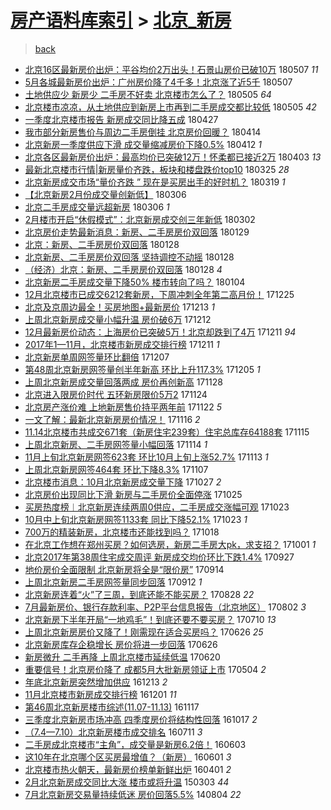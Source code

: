 [房产语料库索引](../../README.md)  > [北京_新房](北京_新房.md)
====
> [back](../README.md)

- [北京16区最新房价出炉：平谷均价2万出头！石景山房价已破10万](http://jkwz.applinzi.com/ittc/7100415772868477959.html#%E5%8C%97%E4%BA%AC16%E5%8C%BA%E6%9C%80%E6%96%B0%E6%88%BF%E4%BB%B7%E5%87%BA%E7%82%89%EF%BC%9A%E5%B9%B3%E8%B0%B7%E5%9D%87%E4%BB%B72%E4%B8%87%E5%87%BA%E5%A4%B4%EF%BC%81%E7%9F%B3%E6%99%AF%E5%B1%B1%E6%88%BF%E4%BB%B7%E5%B7%B2%E7%A0%B410%E4%B8%87) 180507 *11* 
- [5月各城最新房价出炉：广州房价降了4千多！北京涨了近5千](http://jkwz.applinzi.com/ittc/7100303203990242320.html#5%E6%9C%88%E5%90%84%E5%9F%8E%E6%9C%80%E6%96%B0%E6%88%BF%E4%BB%B7%E5%87%BA%E7%82%89%EF%BC%9A%E5%B9%BF%E5%B7%9E%E6%88%BF%E4%BB%B7%E9%99%8D%E4%BA%864%E5%8D%83%E5%A4%9A%EF%BC%81%E5%8C%97%E4%BA%AC%E6%B6%A8%E4%BA%86%E8%BF%915%E5%8D%83) 180507  
- [土地供应少 新房少 二手房不好卖 北京楼市怎么了？](http://jkwz.applinzi.com/ittc/7099725537536902154.html#%E5%9C%9F%E5%9C%B0%E4%BE%9B%E5%BA%94%E5%B0%91+%E6%96%B0%E6%88%BF%E5%B0%91+%E4%BA%8C%E6%89%8B%E6%88%BF%E4%B8%8D%E5%A5%BD%E5%8D%96+%E5%8C%97%E4%BA%AC%E6%A5%BC%E5%B8%82%E6%80%8E%E4%B9%88%E4%BA%86%EF%BC%9F) 180505 *64* 
- [北京楼市凉凉，从土地供应到新房上市再到二手房成交都比较低](http://jkwz.applinzi.com/ittc/7099725537515930634.html#%E5%8C%97%E4%BA%AC%E6%A5%BC%E5%B8%82%E5%87%89%E5%87%89%EF%BC%8C%E4%BB%8E%E5%9C%9F%E5%9C%B0%E4%BE%9B%E5%BA%94%E5%88%B0%E6%96%B0%E6%88%BF%E4%B8%8A%E5%B8%82%E5%86%8D%E5%88%B0%E4%BA%8C%E6%89%8B%E6%88%BF%E6%88%90%E4%BA%A4%E9%83%BD%E6%AF%94%E8%BE%83%E4%BD%8E) 180505 *42* 
- [一季度北京楼市报告 新房成交同比降五成](http://jkwz.applinzi.com/ittc/7096601047823025169.html#%E4%B8%80%E5%AD%A3%E5%BA%A6%E5%8C%97%E4%BA%AC%E6%A5%BC%E5%B8%82%E6%8A%A5%E5%91%8A+%E6%96%B0%E6%88%BF%E6%88%90%E4%BA%A4%E5%90%8C%E6%AF%94%E9%99%8D%E4%BA%94%E6%88%90) 180427  
- [我市部分新房售价与周边二手房倒挂 北京房价回暖？](http://jkwz.applinzi.com/ittc/7091845615464219658.html#%E6%88%91%E5%B8%82%E9%83%A8%E5%88%86%E6%96%B0%E6%88%BF%E5%94%AE%E4%BB%B7%E4%B8%8E%E5%91%A8%E8%BE%B9%E4%BA%8C%E6%89%8B%E6%88%BF%E5%80%92%E6%8C%82+%E5%8C%97%E4%BA%AC%E6%88%BF%E4%BB%B7%E5%9B%9E%E6%9A%96%EF%BC%9F) 180414  
- [北京新房一季度供应下滑 成交量缩减房价下降0.5%](http://jkwz.applinzi.com/ittc/7090876684347900945.html#%E5%8C%97%E4%BA%AC%E6%96%B0%E6%88%BF%E4%B8%80%E5%AD%A3%E5%BA%A6%E4%BE%9B%E5%BA%94%E4%B8%8B%E6%BB%91+%E6%88%90%E4%BA%A4%E9%87%8F%E7%BC%A9%E5%87%8F%E6%88%BF%E4%BB%B7%E4%B8%8B%E9%99%8D0.5%25) 180412 *1* 
- [北京各区最新房价出炉：最高均价已突破12万！怀柔都已接近2万](http://jkwz.applinzi.com/ittc/7087819009775109131.html#%E5%8C%97%E4%BA%AC%E5%90%84%E5%8C%BA%E6%9C%80%E6%96%B0%E6%88%BF%E4%BB%B7%E5%87%BA%E7%82%89%EF%BC%9A%E6%9C%80%E9%AB%98%E5%9D%87%E4%BB%B7%E5%B7%B2%E7%AA%81%E7%A0%B412%E4%B8%87%EF%BC%81%E6%80%80%E6%9F%94%E9%83%BD%E5%B7%B2%E6%8E%A5%E8%BF%912%E4%B8%87) 180403 *13* 
- [最新北京楼市行情|新房量价齐跌，板块和楼盘跌价top10](http://jkwz.applinzi.com/ittc/7084463928975557648.html#%E6%9C%80%E6%96%B0%E5%8C%97%E4%BA%AC%E6%A5%BC%E5%B8%82%E8%A1%8C%E6%83%85%7C%E6%96%B0%E6%88%BF%E9%87%8F%E4%BB%B7%E9%BD%90%E8%B7%8C%EF%BC%8C%E6%9D%BF%E5%9D%97%E5%92%8C%E6%A5%BC%E7%9B%98%E8%B7%8C%E4%BB%B7top10) 180325 *28* 
- [北京新房成交市场“量价齐跌 ” 现在是买房出手的好时机？](http://jkwz.applinzi.com/ittc/7082204104841757712.html#%E5%8C%97%E4%BA%AC%E6%96%B0%E6%88%BF%E6%88%90%E4%BA%A4%E5%B8%82%E5%9C%BA%E2%80%9C%E9%87%8F%E4%BB%B7%E9%BD%90%E8%B7%8C+%E2%80%9D+%E7%8E%B0%E5%9C%A8%E6%98%AF%E4%B9%B0%E6%88%BF%E5%87%BA%E6%89%8B%E7%9A%84%E5%A5%BD%E6%97%B6%E6%9C%BA%EF%BC%9F) 180319 *1* 
- [【北京新房2月份成交量创新低】](http://jkwz.applinzi.com/ittc/7077282069107704838.html#%E3%80%90%E5%8C%97%E4%BA%AC%E6%96%B0%E6%88%BF2%E6%9C%88%E4%BB%BD%E6%88%90%E4%BA%A4%E9%87%8F%E5%88%9B%E6%96%B0%E4%BD%8E%E3%80%91) 180306  
- [北京二手房成交量远超新房](http://jkwz.applinzi.com/ittc/7077264141809353744.html#%E5%8C%97%E4%BA%AC%E4%BA%8C%E6%89%8B%E6%88%BF%E6%88%90%E4%BA%A4%E9%87%8F%E8%BF%9C%E8%B6%85%E6%96%B0%E6%88%BF) 180306 *1* 
- [2月楼市开启“休假模式”：北京新房成交创三年新低](http://jkwz.applinzi.com/ittc/7075790427867579409.html#2%E6%9C%88%E6%A5%BC%E5%B8%82%E5%BC%80%E5%90%AF%E2%80%9C%E4%BC%91%E5%81%87%E6%A8%A1%E5%BC%8F%E2%80%9D%EF%BC%9A%E5%8C%97%E4%BA%AC%E6%96%B0%E6%88%BF%E6%88%90%E4%BA%A4%E5%88%9B%E4%B8%89%E5%B9%B4%E6%96%B0%E4%BD%8E) 180302  
- [北京房价走势最新消息：新房、二手房房价双回落](http://jkwz.applinzi.com/ittc/7063947217901978640.html#%E5%8C%97%E4%BA%AC%E6%88%BF%E4%BB%B7%E8%B5%B0%E5%8A%BF%E6%9C%80%E6%96%B0%E6%B6%88%E6%81%AF%EF%BC%9A%E6%96%B0%E6%88%BF%E3%80%81%E4%BA%8C%E6%89%8B%E6%88%BF%E6%88%BF%E4%BB%B7%E5%8F%8C%E5%9B%9E%E8%90%BD) 180129  
- [北京：新房、二手房房价双回落](http://jkwz.applinzi.com/ittc/7063727311486977031.html#%E5%8C%97%E4%BA%AC%EF%BC%9A%E6%96%B0%E6%88%BF%E3%80%81%E4%BA%8C%E6%89%8B%E6%88%BF%E6%88%BF%E4%BB%B7%E5%8F%8C%E5%9B%9E%E8%90%BD) 180128  
- [北京新房、二手房房价双回落 坚持调控不动摇](http://jkwz.applinzi.com/ittc/7063687336670266378.html#%E5%8C%97%E4%BA%AC%E6%96%B0%E6%88%BF%E3%80%81%E4%BA%8C%E6%89%8B%E6%88%BF%E6%88%BF%E4%BB%B7%E5%8F%8C%E5%9B%9E%E8%90%BD+%E5%9D%9A%E6%8C%81%E8%B0%83%E6%8E%A7%E4%B8%8D%E5%8A%A8%E6%91%87) 180128  
- [（经济）北京：新房、二手房房价双回落](http://jkwz.applinzi.com/ittc/7063665223724958730.html#%EF%BC%88%E7%BB%8F%E6%B5%8E%EF%BC%89%E5%8C%97%E4%BA%AC%EF%BC%9A%E6%96%B0%E6%88%BF%E3%80%81%E4%BA%8C%E6%89%8B%E6%88%BF%E6%88%BF%E4%BB%B7%E5%8F%8C%E5%9B%9E%E8%90%BD) 180128 *4* 
- [北京新房二手房成交量下降50% 楼市转向了吗？](http://jkwz.applinzi.com/ittc/7054814377285256199.html#%E5%8C%97%E4%BA%AC%E6%96%B0%E6%88%BF%E4%BA%8C%E6%89%8B%E6%88%BF%E6%88%90%E4%BA%A4%E9%87%8F%E4%B8%8B%E9%99%8D50%25+%E6%A5%BC%E5%B8%82%E8%BD%AC%E5%90%91%E4%BA%86%E5%90%97%EF%BC%9F) 180104  
- [12月北京楼市已成交6212套新房，下周冲刺全年第二高月份！](http://jkwz.applinzi.com/ittc/7050965748522943504.html#12%E6%9C%88%E5%8C%97%E4%BA%AC%E6%A5%BC%E5%B8%82%E5%B7%B2%E6%88%90%E4%BA%A46212%E5%A5%97%E6%96%B0%E6%88%BF%EF%BC%8C%E4%B8%8B%E5%91%A8%E5%86%B2%E5%88%BA%E5%85%A8%E5%B9%B4%E7%AC%AC%E4%BA%8C%E9%AB%98%E6%9C%88%E4%BB%BD%EF%BC%81) 171225  
- [北京及京周边最全！买房地图+最新房价](http://jkwz.applinzi.com/ittc/7046515519664948241.html#%E5%8C%97%E4%BA%AC%E5%8F%8A%E4%BA%AC%E5%91%A8%E8%BE%B9%E6%9C%80%E5%85%A8%EF%BC%81%E4%B9%B0%E6%88%BF%E5%9C%B0%E5%9B%BE%2B%E6%9C%80%E6%96%B0%E6%88%BF%E4%BB%B7) 171213 *1* 
- [上周北京新房成交量小幅升温 房价破6万](http://jkwz.applinzi.com/ittc/7046154117238490128.html#%E4%B8%8A%E5%91%A8%E5%8C%97%E4%BA%AC%E6%96%B0%E6%88%BF%E6%88%90%E4%BA%A4%E9%87%8F%E5%B0%8F%E5%B9%85%E5%8D%87%E6%B8%A9+%E6%88%BF%E4%BB%B7%E7%A0%B46%E4%B8%87) 171212  
- [12月最新房价动态：上海房价已突破5万！北京却跌到了4万](http://jkwz.applinzi.com/ittc/7045758773568734225.html#12%E6%9C%88%E6%9C%80%E6%96%B0%E6%88%BF%E4%BB%B7%E5%8A%A8%E6%80%81%EF%BC%9A%E4%B8%8A%E6%B5%B7%E6%88%BF%E4%BB%B7%E5%B7%B2%E7%AA%81%E7%A0%B45%E4%B8%87%EF%BC%81%E5%8C%97%E4%BA%AC%E5%8D%B4%E8%B7%8C%E5%88%B0%E4%BA%864%E4%B8%87) 171211 *94* 
- [2017年1—11月，北京楼市新房成交排行榜](http://jkwz.applinzi.com/ittc/7045746302661428241.html#2017%E5%B9%B41%E2%80%9411%E6%9C%88%EF%BC%8C%E5%8C%97%E4%BA%AC%E6%A5%BC%E5%B8%82%E6%96%B0%E6%88%BF%E6%88%90%E4%BA%A4%E6%8E%92%E8%A1%8C%E6%A6%9C) 171211 *1* 
- [北京新房单周网签量环比翻倍](http://jkwz.applinzi.com/ittc/7044395020700877841.html#%E5%8C%97%E4%BA%AC%E6%96%B0%E6%88%BF%E5%8D%95%E5%91%A8%E7%BD%91%E7%AD%BE%E9%87%8F%E7%8E%AF%E6%AF%94%E7%BF%BB%E5%80%8D) 171207  
- [第48周北京新房网签量创半年新高 环比上升117.3%](http://jkwz.applinzi.com/ittc/7043649255640663056.html#%E7%AC%AC48%E5%91%A8%E5%8C%97%E4%BA%AC%E6%96%B0%E6%88%BF%E7%BD%91%E7%AD%BE%E9%87%8F%E5%88%9B%E5%8D%8A%E5%B9%B4%E6%96%B0%E9%AB%98+%E7%8E%AF%E6%AF%94%E4%B8%8A%E5%8D%87117.3%25) 171205 *1* 
- [上周北京新房成交量回落两成 房价再创新高](http://jkwz.applinzi.com/ittc/7040901189749703697.html#%E4%B8%8A%E5%91%A8%E5%8C%97%E4%BA%AC%E6%96%B0%E6%88%BF%E6%88%90%E4%BA%A4%E9%87%8F%E5%9B%9E%E8%90%BD%E4%B8%A4%E6%88%90+%E6%88%BF%E4%BB%B7%E5%86%8D%E5%88%9B%E6%96%B0%E9%AB%98) 171128  
- [北京进入限房价时代 五环新房限价5万2](http://jkwz.applinzi.com/ittc/7039524606107452432.html#%E5%8C%97%E4%BA%AC%E8%BF%9B%E5%85%A5%E9%99%90%E6%88%BF%E4%BB%B7%E6%97%B6%E4%BB%A3+%E4%BA%94%E7%8E%AF%E6%96%B0%E6%88%BF%E9%99%90%E4%BB%B75%E4%B8%872) 171124  
- [北京房产涨价难 上地新房售价持平两年前](http://jkwz.applinzi.com/ittc/7038731517306602513.html#%E5%8C%97%E4%BA%AC%E6%88%BF%E4%BA%A7%E6%B6%A8%E4%BB%B7%E9%9A%BE+%E4%B8%8A%E5%9C%B0%E6%96%B0%E6%88%BF%E5%94%AE%E4%BB%B7%E6%8C%81%E5%B9%B3%E4%B8%A4%E5%B9%B4%E5%89%8D) 171122 *5* 
- [一文了解：最新北京新房房价情况！](http://jkwz.applinzi.com/ittc/7036615354430784528.html#%E4%B8%80%E6%96%87%E4%BA%86%E8%A7%A3%EF%BC%9A%E6%9C%80%E6%96%B0%E5%8C%97%E4%BA%AC%E6%96%B0%E6%88%BF%E6%88%BF%E4%BB%B7%E6%83%85%E5%86%B5%EF%BC%81) 171116 *2* 
- [11.14北京楼市共成交671套（新房住宅239套）住宅总库存64188套](http://jkwz.applinzi.com/ittc/7036095041683063824.html#11.14%E5%8C%97%E4%BA%AC%E6%A5%BC%E5%B8%82%E5%85%B1%E6%88%90%E4%BA%A4671%E5%A5%97%EF%BC%88%E6%96%B0%E6%88%BF%E4%BD%8F%E5%AE%85239%E5%A5%97%EF%BC%89%E4%BD%8F%E5%AE%85%E6%80%BB%E5%BA%93%E5%AD%9864188%E5%A5%97) 171115  
- [上周北京新房、二手房网签量小幅回落](http://jkwz.applinzi.com/ittc/7035727932977316880.html#%E4%B8%8A%E5%91%A8%E5%8C%97%E4%BA%AC%E6%96%B0%E6%88%BF%E3%80%81%E4%BA%8C%E6%89%8B%E6%88%BF%E7%BD%91%E7%AD%BE%E9%87%8F%E5%B0%8F%E5%B9%85%E5%9B%9E%E8%90%BD) 171114 *1* 
- [11月上旬北京新房网签623套 环比10月上旬上涨52.7%](http://jkwz.applinzi.com/ittc/7035446898322850833.html#11%E6%9C%88%E4%B8%8A%E6%97%AC%E5%8C%97%E4%BA%AC%E6%96%B0%E6%88%BF%E7%BD%91%E7%AD%BE623%E5%A5%97+%E7%8E%AF%E6%AF%9410%E6%9C%88%E4%B8%8A%E6%97%AC%E4%B8%8A%E6%B6%A852.7%25) 171113 *1* 
- [上周北京新房网签464套 环比下降8.3%](http://jkwz.applinzi.com/ittc/7033235663896445968.html#%E4%B8%8A%E5%91%A8%E5%8C%97%E4%BA%AC%E6%96%B0%E6%88%BF%E7%BD%91%E7%AD%BE464%E5%A5%97+%E7%8E%AF%E6%AF%94%E4%B8%8B%E9%99%8D8.3%25) 171107  
- [北京楼市消息：10月北京新房成交量下降](http://jkwz.applinzi.com/ittc/7029089611622646800.html#%E5%8C%97%E4%BA%AC%E6%A5%BC%E5%B8%82%E6%B6%88%E6%81%AF%EF%BC%9A10%E6%9C%88%E5%8C%97%E4%BA%AC%E6%96%B0%E6%88%BF%E6%88%90%E4%BA%A4%E9%87%8F%E4%B8%8B%E9%99%8D) 171027 *2* 
- [北京房价出现同比下滑 新房与二手房价全面停涨](http://jkwz.applinzi.com/ittc/7028454505291711505.html#%E5%8C%97%E4%BA%AC%E6%88%BF%E4%BB%B7%E5%87%BA%E7%8E%B0%E5%90%8C%E6%AF%94%E4%B8%8B%E6%BB%91+%E6%96%B0%E6%88%BF%E4%B8%8E%E4%BA%8C%E6%89%8B%E6%88%BF%E4%BB%B7%E5%85%A8%E9%9D%A2%E5%81%9C%E6%B6%A8) 171025  
- [买房热度榜︱北京新房连续两周0供应，二手房成交涨幅可观](http://jkwz.applinzi.com/ittc/7027623099334394896.html#%E4%B9%B0%E6%88%BF%E7%83%AD%E5%BA%A6%E6%A6%9C%EF%B8%B1%E5%8C%97%E4%BA%AC%E6%96%B0%E6%88%BF%E8%BF%9E%E7%BB%AD%E4%B8%A4%E5%91%A80%E4%BE%9B%E5%BA%94%EF%BC%8C%E4%BA%8C%E6%89%8B%E6%88%BF%E6%88%90%E4%BA%A4%E6%B6%A8%E5%B9%85%E5%8F%AF%E8%A7%82) 171023  
- [10月中上旬北京新房网签1133套 同比下降52.1%](http://jkwz.applinzi.com/ittc/7027605834148873233.html#10%E6%9C%88%E4%B8%AD%E4%B8%8A%E6%97%AC%E5%8C%97%E4%BA%AC%E6%96%B0%E6%88%BF%E7%BD%91%E7%AD%BE1133%E5%A5%97+%E5%90%8C%E6%AF%94%E4%B8%8B%E9%99%8D52.1%25) 171023 *1* 
- [700万的精装新房，北京楼市还能找到吗？](http://jkwz.applinzi.com/ittc/7025762491064386576.html#700%E4%B8%87%E7%9A%84%E7%B2%BE%E8%A3%85%E6%96%B0%E6%88%BF%EF%BC%8C%E5%8C%97%E4%BA%AC%E6%A5%BC%E5%B8%82%E8%BF%98%E8%83%BD%E6%89%BE%E5%88%B0%E5%90%97%EF%BC%9F) 171018  
- [在北京工作想在郑州买房？如何选房，新房二手房大pk，求支招？](http://jkwz.applinzi.com/ittc/7019547112537326608.html#%E5%9C%A8%E5%8C%97%E4%BA%AC%E5%B7%A5%E4%BD%9C%E6%83%B3%E5%9C%A8%E9%83%91%E5%B7%9E%E4%B9%B0%E6%88%BF%EF%BC%9F%E5%A6%82%E4%BD%95%E9%80%89%E6%88%BF%EF%BC%8C%E6%96%B0%E6%88%BF%E4%BA%8C%E6%89%8B%E6%88%BF%E5%A4%A7pk%EF%BC%8C%E6%B1%82%E6%94%AF%E6%8B%9B%EF%BC%9F) 171001 *1* 
- [北京2017年第38周住宅成交周评 新房成交均价环比下跌1.4%](http://jkwz.applinzi.com/ittc/7018038802151638033.html#%E5%8C%97%E4%BA%AC2017%E5%B9%B4%E7%AC%AC38%E5%91%A8%E4%BD%8F%E5%AE%85%E6%88%90%E4%BA%A4%E5%91%A8%E8%AF%84+%E6%96%B0%E6%88%BF%E6%88%90%E4%BA%A4%E5%9D%87%E4%BB%B7%E7%8E%AF%E6%AF%94%E4%B8%8B%E8%B7%8C1.4%25) 170927  
- [地价房价全面限制 北京新房将全是“限价房”](http://jkwz.applinzi.com/ittc/7013105297839883024.html#%E5%9C%B0%E4%BB%B7%E6%88%BF%E4%BB%B7%E5%85%A8%E9%9D%A2%E9%99%90%E5%88%B6+%E5%8C%97%E4%BA%AC%E6%96%B0%E6%88%BF%E5%B0%86%E5%85%A8%E6%98%AF%E2%80%9C%E9%99%90%E4%BB%B7%E6%88%BF%E2%80%9D) 170914  
- [上周北京新房二手房网签量同步回落](http://jkwz.applinzi.com/ittc/7012344659060458512.html#%E4%B8%8A%E5%91%A8%E5%8C%97%E4%BA%AC%E6%96%B0%E6%88%BF%E4%BA%8C%E6%89%8B%E6%88%BF%E7%BD%91%E7%AD%BE%E9%87%8F%E5%90%8C%E6%AD%A5%E5%9B%9E%E8%90%BD) 170912 *1* 
- [北京新房连着“火”了三周，到底还能不能买房？](http://jkwz.applinzi.com/ittc/7006917669755028496.html#%E5%8C%97%E4%BA%AC%E6%96%B0%E6%88%BF%E8%BF%9E%E7%9D%80%E2%80%9C%E7%81%AB%E2%80%9D%E4%BA%86%E4%B8%89%E5%91%A8%EF%BC%8C%E5%88%B0%E5%BA%95%E8%BF%98%E8%83%BD%E4%B8%8D%E8%83%BD%E4%B9%B0%E6%88%BF%EF%BC%9F) 170828 *22* 
- [7月最新房价、银行存款利率、P2P平台信息报告（北京地区）](http://jkwz.applinzi.com/ittc/6997197809764533265.html#7%E6%9C%88%E6%9C%80%E6%96%B0%E6%88%BF%E4%BB%B7%E3%80%81%E9%93%B6%E8%A1%8C%E5%AD%98%E6%AC%BE%E5%88%A9%E7%8E%87%E3%80%81P2P%E5%B9%B3%E5%8F%B0%E4%BF%A1%E6%81%AF%E6%8A%A5%E5%91%8A%EF%BC%88%E5%8C%97%E4%BA%AC%E5%9C%B0%E5%8C%BA%EF%BC%89) 170802 *3* 
- [北京新房下半年开局“一地鸡毛”！到底还要不要买房？](http://jkwz.applinzi.com/ittc/6988725896276870148.html#%E5%8C%97%E4%BA%AC%E6%96%B0%E6%88%BF%E4%B8%8B%E5%8D%8A%E5%B9%B4%E5%BC%80%E5%B1%80%E2%80%9C%E4%B8%80%E5%9C%B0%E9%B8%A1%E6%AF%9B%E2%80%9D%EF%BC%81%E5%88%B0%E5%BA%95%E8%BF%98%E8%A6%81%E4%B8%8D%E8%A6%81%E4%B9%B0%E6%88%BF%EF%BC%9F) 170710 *13* 
- [上周北京新房房价又降了！刚需现在适合买房吗？](http://jkwz.applinzi.com/ittc/6983589102447232004.html#%E4%B8%8A%E5%91%A8%E5%8C%97%E4%BA%AC%E6%96%B0%E6%88%BF%E6%88%BF%E4%BB%B7%E5%8F%88%E9%99%8D%E4%BA%86%EF%BC%81%E5%88%9A%E9%9C%80%E7%8E%B0%E5%9C%A8%E9%80%82%E5%90%88%E4%B9%B0%E6%88%BF%E5%90%97%EF%BC%9F) 170626 *25* 
- [北京新房库存企稳增长 房价将进一步回落](http://jkwz.applinzi.com/ittc/6983538017695171589.html#%E5%8C%97%E4%BA%AC%E6%96%B0%E6%88%BF%E5%BA%93%E5%AD%98%E4%BC%81%E7%A8%B3%E5%A2%9E%E9%95%BF+%E6%88%BF%E4%BB%B7%E5%B0%86%E8%BF%9B%E4%B8%80%E6%AD%A5%E5%9B%9E%E8%90%BD) 170626  
- [新房微升 二手再降 上周北京楼市延续低温](http://jkwz.applinzi.com/ittc/6981192537401197573.html#%E6%96%B0%E6%88%BF%E5%BE%AE%E5%8D%87+%E4%BA%8C%E6%89%8B%E5%86%8D%E9%99%8D+%E4%B8%8A%E5%91%A8%E5%8C%97%E4%BA%AC%E6%A5%BC%E5%B8%82%E5%BB%B6%E7%BB%AD%E4%BD%8E%E6%B8%A9) 170620  
- [重要信号！北京房价降了 成都5月大批新房领证上市](http://jkwz.applinzi.com/ittc/6963754627068593157.html#%E9%87%8D%E8%A6%81%E4%BF%A1%E5%8F%B7%EF%BC%81%E5%8C%97%E4%BA%AC%E6%88%BF%E4%BB%B7%E9%99%8D%E4%BA%86+%E6%88%90%E9%83%BD5%E6%9C%88%E5%A4%A7%E6%89%B9%E6%96%B0%E6%88%BF%E9%A2%86%E8%AF%81%E4%B8%8A%E5%B8%82) 170504 *2* 
- [年底北京新房突然增加供应](http://jkwz.applinzi.com/ittc/6911184868393616388.html#%E5%B9%B4%E5%BA%95%E5%8C%97%E4%BA%AC%E6%96%B0%E6%88%BF%E7%AA%81%E7%84%B6%E5%A2%9E%E5%8A%A0%E4%BE%9B%E5%BA%94) 161213 *2* 
- [11月北京楼市新房成交排行榜](http://jkwz.applinzi.com/ittc/6906633958359303173.html#11%E6%9C%88%E5%8C%97%E4%BA%AC%E6%A5%BC%E5%B8%82%E6%96%B0%E6%88%BF%E6%88%90%E4%BA%A4%E6%8E%92%E8%A1%8C%E6%A6%9C) 161201 *11* 
- [第46周北京新房楼市综述(11.07-11.13)](http://jkwz.applinzi.com/ittc/6901463357642507268.html#%E7%AC%AC46%E5%91%A8%E5%8C%97%E4%BA%AC%E6%96%B0%E6%88%BF%E6%A5%BC%E5%B8%82%E7%BB%BC%E8%BF%B0%2811.07-11.13%29) 161117  
- [三季度北京新房市场冲高 四季度房价将结构性回落](http://jkwz.applinzi.com/ittc/6889890700820218885.html#%E4%B8%89%E5%AD%A3%E5%BA%A6%E5%8C%97%E4%BA%AC%E6%96%B0%E6%88%BF%E5%B8%82%E5%9C%BA%E5%86%B2%E9%AB%98+%E5%9B%9B%E5%AD%A3%E5%BA%A6%E6%88%BF%E4%BB%B7%E5%B0%86%E7%BB%93%E6%9E%84%E6%80%A7%E5%9B%9E%E8%90%BD) 161017 *2* 
- [（7.4—7.10）北京新房楼市成交排名](http://jkwz.applinzi.com/ittc/6853620473384141828.html#%EF%BC%887.4%E2%80%947.10%EF%BC%89%E5%8C%97%E4%BA%AC%E6%96%B0%E6%88%BF%E6%A5%BC%E5%B8%82%E6%88%90%E4%BA%A4%E6%8E%92%E5%90%8D) 160711 *3* 
- [二手房成北京楼市“主角”，成交量是新房6.2倍！](http://jkwz.applinzi.com/ittc/6839537710322418693.html#%E4%BA%8C%E6%89%8B%E6%88%BF%E6%88%90%E5%8C%97%E4%BA%AC%E6%A5%BC%E5%B8%82%E2%80%9C%E4%B8%BB%E8%A7%92%E2%80%9D%EF%BC%8C%E6%88%90%E4%BA%A4%E9%87%8F%E6%98%AF%E6%96%B0%E6%88%BF6.2%E5%80%8D%EF%BC%81) 160603  
- [这10年在北京哪个区买房最增值？（新房）](http://jkwz.applinzi.com/ittc/6838327458302280708.html#%E8%BF%9910%E5%B9%B4%E5%9C%A8%E5%8C%97%E4%BA%AC%E5%93%AA%E4%B8%AA%E5%8C%BA%E4%B9%B0%E6%88%BF%E6%9C%80%E5%A2%9E%E5%80%BC%EF%BC%9F%EF%BC%88%E6%96%B0%E6%88%BF%EF%BC%89) 160601 *3* 
- [北京楼市热火朝天，最新房价榜单新鲜出炉](http://jkwz.applinzi.com/ittc/6816150639226651652.html#%E5%8C%97%E4%BA%AC%E6%A5%BC%E5%B8%82%E7%83%AD%E7%81%AB%E6%9C%9D%E5%A4%A9%EF%BC%8C%E6%9C%80%E6%96%B0%E6%88%BF%E4%BB%B7%E6%A6%9C%E5%8D%95%E6%96%B0%E9%B2%9C%E5%87%BA%E7%82%89) 160401 *2* 
- [2月北京新房成交同比大涨 楼市或将升温](http://jkwz.applinzi.com/ittc/547650611393877375.html#2%E6%9C%88%E5%8C%97%E4%BA%AC%E6%96%B0%E6%88%BF%E6%88%90%E4%BA%A4%E5%90%8C%E6%AF%94%E5%A4%A7%E6%B6%A8+%E6%A5%BC%E5%B8%82%E6%88%96%E5%B0%86%E5%8D%87%E6%B8%A9) 150303 *44* 
- [7月北京新房交易量持续低迷 房价回落5.5%](http://jkwz.applinzi.com/ittc/547650611370035842.html#7%E6%9C%88%E5%8C%97%E4%BA%AC%E6%96%B0%E6%88%BF%E4%BA%A4%E6%98%93%E9%87%8F%E6%8C%81%E7%BB%AD%E4%BD%8E%E8%BF%B7+%E6%88%BF%E4%BB%B7%E5%9B%9E%E8%90%BD5.5%25) 140804 *22* 
